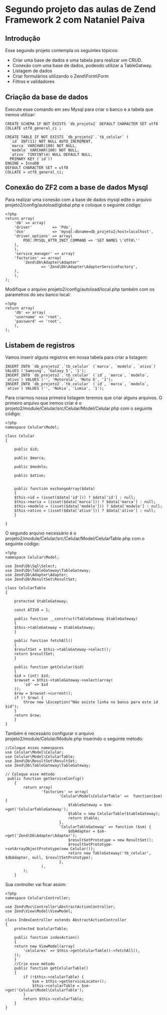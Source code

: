 Segundo projeto das aulas de Zend Framework 2 com Nataniel Paiva
=======================

Introdução
------------

Esse segundo projeto contempla os seguintes tópicos:

* Criar uma base de dados e uma tabela para realizar um CRUD.
* Conexão com uma base de dados, podendo utilizar a TableGatway.
* Listagem de dados
* Criar formulários utilizando o Zend\Form\Form 
* Filtros e validadores



Criação da base de dados
--------------------------

Execute esse comando em seu Mysql para criar o banco e a tabela que iremos utilizar:

	CREATE SCHEMA IF NOT EXISTS `db_projeto2` DEFAULT CHARACTER SET utf8 COLLATE utf8_general_ci ;

	CREATE TABLE IF NOT EXISTS `db_projeto2`.`tb_celular` (
	  `id` INT(11) NOT NULL AUTO_INCREMENT,
	  `marca` VARCHAR(100) NOT NULL,
	  `modelo` VARCHAR(100) NOT NULL,
	  `ativo` TINYINT(4) NULL DEFAULT NULL,
	  PRIMARY KEY (`id`))
	ENGINE = InnoDB
	DEFAULT CHARACTER SET = utf8
	COLLATE = utf8_general_ci;

Conexão do ZF2 com a base de dados Mysql
------------------------------------------

Para realizar uma conexão com a base de dados mysql edite o arquivo projeto2/config/autoload/global.php e coloque o seguinte código:
	
	<?php
	return array(
	    'db' => array(
		'driver'         => 'Pdo',
		'dsn'            => 'mysql:dbname=db_projeto2;host=localhost',
		'driver_options' => array(
		    PDO::MYSQL_ATTR_INIT_COMMAND => 'SET NAMES \'UTF8\''
		),
	    ),
	    'service_manager' => array(
		'factories' => array(
		    'Zend\Db\Adapter\Adapter'
		            => 'Zend\Db\Adapter\AdapterServiceFactory',
		),
	    ),
	);

Modifique o arquivo projeto2/config/autoload/local.php também com os parametros do seu banco local:

	<?php
	return array(
	    'db' => array(
		'username' => 'root',
		'password' => 'root',
	    ),
	);

Listabem de registros
------------------------------------------

Vamos inserir alguns registros em nossa tabela para criar a listagem:

	INSERT INTO `db_projeto2`.`tb_celular` (`marca`, `modelo`, `ativo`) VALUES ('Samsung', 'Galaxy 5', '1');
	INSERT INTO `db_projeto2`.`tb_celular` (`id`, `marca`, `modelo`, `ativo`) VALUES ('', 'Motorola', 'Moto G', '1');
	INSERT INTO `db_projeto2`.`tb_celular` (`id`, `marca`, `modelo`, `ativo`) VALUES ('', 'Nokia', 'Lumia', '1');


Para criarmos nossa primeira listagem teremos que criar alguns arquivos.
O primeiro arquivo que iremos criar é o projeto2/module/Celular/src/Celular/Model/Celular.php com o seguinte código:

	<?php
	namespace Celular\Model;

	class Celular
	{

	    public $id;

	    public $marca;

	    public $modelo;

	    public $ativo;


	    public function exchangeArray($data)
	    {
		$this->id = (isset($data['id'])) ? $data['id'] : null;
		$this->marca = (isset($data['marca'])) ? $data['marca'] : null;
		$this->modelo = (isset($data['modelo'])) ? $data['modelo'] : null;
		$this->ativo = (isset($data['ativo'])) ? $data['ativo'] : null;
	    }

	}

O segundo arquivo necessário é o projeto2/module/Celular/src/Celular/Model/CelularTable.php com o seguinte código:

	<?php
	namespace Celular\Model;

	use Zend\Db\Sql\Select;
	use Zend\Db\TableGateway\TableGateway;
	use Zend\Db\Adapter\Adapter;
	use Zend\Db\ResultSet\ResultSet;

	class CelularTable
	{

	    protected $tableGateway;

	    const ATIVO = 1;

	    public function __construct(TableGateway $tableGateway)
	    {
		$this->tableGateway = $tableGateway;
	    }

	    public function fetchAll()
	    {
		$resultSet = $this->tableGateway->select();
		return $resultSet;
	    }

	    public function getCelular($id)
	    {
		$id = (int) $id;
		$rowset = $this->tableGateway->select(array(
		    'id' => $id
		));
		$row = $rowset->current();
		if (! $row) {
		    throw new \Exception("Não existe linha no banco para este id $id");
		}
		return $row;
	    }
	}

Também é necessário configurar o arquivo projeto2/module/Celular/Module.php inserindo o seguinte método:

	//Coloque essas namespaces
	use Celular\Model\Celular;
	use Celular\Model\CelularTable;
	use Zend\Db\ResultSet\ResultSet;
	use Zend\Db\TableGateway\TableGateway;

	// Coloque esse método
	 public function getServiceConfig()
	    {
	    	return array(
	    			'factories' => array(
	    					'Celular\Model\CelularTable' =>  function($sm) {
	    						$tableGateway = $sm->get('CelularTableGateway');
	    						$table = new CelularTable($tableGateway);
	    						return $table;
	    					},
	    					'CelularTableGateway' => function ($sm) {
	    						$dbAdapter = $sm->get('Zend\Db\Adapter\Adapter');
	    						$resultSetPrototype = new ResultSet();
	    						$resultSetPrototype->setArrayObjectPrototype(new Celular());
	    						return new TableGateway('tb_celular', $dbAdapter, null, $resultSetPrototype);
	    					},
	    			),
	    	);
	    }


Sua controller vai ficar assim:

	<?php
	namespace Celular\Controller;

	use Zend\Mvc\Controller\AbstractActionController;
	use Zend\View\Model\ViewModel;

	class IndexController extends AbstractActionController
	{
	    protected $celularTable;
	    
	    public function indexAction()
	    {
		return new ViewModel(array(
		    'celulares' => $this->getCelularTable()->fetchAll(),
		));
	    }
	    //Crie esse método
	    public function getCelularTable()
	    {
	    	if (!$this->celularTable) {
	    		$sm = $this->getServiceLocator();
	    		$this->celularTable = $sm->get('Celular\Model\CelularTable');
	    	}
	    	return $this->celularTable;
	    }
	}



















